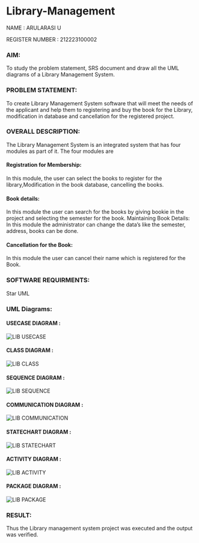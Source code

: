 # Library-Management
NAME : ARULARASI U

REGISTER NUMBER : 212223100002

### AIM:
To study the problem statement, SRS document and draw all the UML diagrams of a Library Management System.

### PROBLEM STATEMENT:
To create Library Management System software that will meet the needs of the applicant
and help them to registering and buy the book for the Library, modification in database and
cancellation for the registered project.

### OVERALL DESCRIPTION:
The Library Management System is an integrated system that has four modules as part of
it. The four modules are
#### Registration for Membership:
In this module, the user can select the books to register for the library,Modification in the book
database, cancelling the books.
#### Book details:
In this module the user can search for the books by giving bookie in the project and selecting
the semester for the book.
Maintaining Book Details:
In this module the administrator can change the data’s like the semester, address, books can be
done.
#### Cancellation for the Book:
In this module the user can cancel their name which is registered for the Book.

### SOFTWARE REQUIRMENTS:
Star UML

### UML Diagrams:
#### USECASE DIAGRAM :

![LIB USECASE](https://github.com/23005529/Library-Management/assets/139842207/89df1244-8513-4838-b2b7-fb79de47037a)

#### CLASS DIAGRAM :

![LIB CLASS](https://github.com/23005529/Library-Management/assets/139842207/37b547ab-c78a-4102-9095-0ad45c828626)

#### SEQUENCE DIAGRAM :

![LIB SEQUENCE](https://github.com/23005529/Library-Management/assets/139842207/96892d21-0d5b-4f76-aa76-9266faa966fb)

#### COMMUNICATION DIAGRAM :

![LIB COMMUNICATION](https://github.com/23005529/Library-Management/assets/139842207/2f6011b9-31f2-444d-87d6-17994ae33b92)

#### STATECHART DIAGRAM :

![LIB STATECHART](https://github.com/23005529/Library-Management/assets/139842207/bea6521b-160c-4df3-a89b-2ab915d90d46)

#### ACTIVITY DIAGRAM :

![LIB ACTIVITY](https://github.com/23005529/Library-Management/assets/139842207/2d2bd857-5299-496f-986f-1167c356b501)

#### PACKAGE DIAGRAM :

![LIB PACKAGE](https://github.com/23005529/Library-Management/assets/139842207/75cca2c3-2de0-434c-baef-143c5e5a0078)


### RESULT:
Thus the Library management system project was executed and the output was verified.
